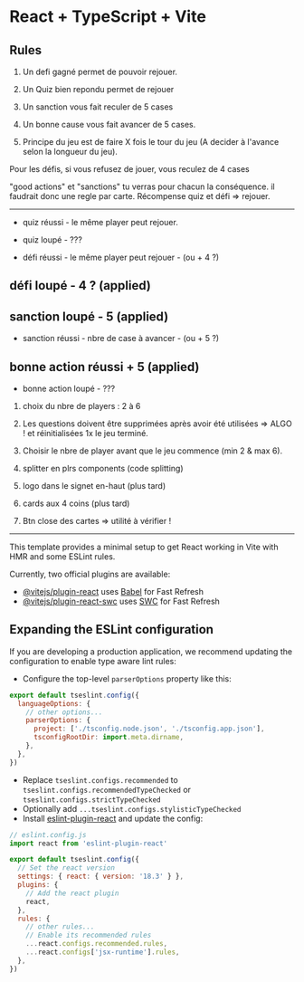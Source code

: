 # React + TypeScript + Vite

## Rules

1. Un defi gagné permet de pouvoir rejouer.
  
2. Un Quiz bien repondu permet de rejouer

3. Un sanction vous fait reculer de 5 cases

4. Un bonne cause vous fait avancer de 5 cases.

5. Principe du jeu est de faire X fois le tour du jeu (A decider à l'avance selon la longueur du jeu).

Pour les défis, si vous refusez de jouer, vous reculez de 4 cases

"good actions" et "sanctions" tu verras pour chacun la conséquence. il faudrait donc une regle par carte.
Récompense quiz et défi => rejouer.

---

- quiz réussi - le même player peut rejouer.
- quiz loupé - ???

- défi réussi - le même player peut rejouer - (ou + 4 ?)
## défi loupé - 4 ? (applied)

## sanction loupé - 5 (applied)
- sanction réussi - nbre de case à avancer - (ou + 5 ?)

## bonne action réussi + 5 (applied)
- bonne action loupé - ???

1) choix du nbre de players : 2 à 6

2) Les questions doivent être supprimées après avoir été utilisées => ALGO ! et réinitialisées 1x le jeu terminé. 

3) Choisir le nbre de player avant que le jeu commence (min 2 & max 6).

3) splitter en plrs components (code splitting)

4) logo dans le signet en-haut (plus tard)

5) cards aux 4 coins (plus tard)

6) Btn close des cartes => utilité à vérifier !

---

This template provides a minimal setup to get React working in Vite with HMR and some ESLint rules.

Currently, two official plugins are available:

- [@vitejs/plugin-react](https://github.com/vitejs/vite-plugin-react/blob/main/packages/plugin-react/README.md) uses [Babel](https://babeljs.io/) for Fast Refresh
- [@vitejs/plugin-react-swc](https://github.com/vitejs/vite-plugin-react-swc) uses [SWC](https://swc.rs/) for Fast Refresh

## Expanding the ESLint configuration

If you are developing a production application, we recommend updating the configuration to enable type aware lint rules:

- Configure the top-level `parserOptions` property like this:

```js
export default tseslint.config({
  languageOptions: {
    // other options...
    parserOptions: {
      project: ['./tsconfig.node.json', './tsconfig.app.json'],
      tsconfigRootDir: import.meta.dirname,
    },
  },
})
```

- Replace `tseslint.configs.recommended` to `tseslint.configs.recommendedTypeChecked` or `tseslint.configs.strictTypeChecked`
- Optionally add `...tseslint.configs.stylisticTypeChecked`
- Install [eslint-plugin-react](https://github.com/jsx-eslint/eslint-plugin-react) and update the config:

```js
// eslint.config.js
import react from 'eslint-plugin-react'

export default tseslint.config({
  // Set the react version
  settings: { react: { version: '18.3' } },
  plugins: {
    // Add the react plugin
    react,
  },
  rules: {
    // other rules...
    // Enable its recommended rules
    ...react.configs.recommended.rules,
    ...react.configs['jsx-runtime'].rules,
  },
})
```
